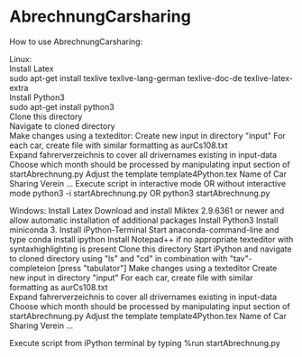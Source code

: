 # AbrechnungCarsharing
How to use AbrechnungCarsharing:

Linux:  
  Install Latex  
    sudo apt-get install texlive texlive-lang-german texlive-doc-de texlive-latex-extra   
  Install Python3  
    sudo apt-get install python3   
  Clone this directory  
  Navigate to cloned directory  
  Make changes using a texteditor:
    Create new input in directory "input"
      For each car, create file with similar formatting as aurCs108.txt  
    Expand fahrerverzeichnis to cover all drivernames existing in input-data
    Choose which month should be processed by manipulating input section of startAbrechnung.py
    Adjust the template template4Python.tex
      Name of Car Sharing Verein ...
  Execute script in interactive mode OR without interactive mode
    python3 -i startAbrechnung.py
      OR
    python3 startAbrechnung.py
    
 Windows:
  Install Latex
    Download and install Miktex 2.9.6361 or newer and allow automatic installation of additional packages
  Install Python3
    Install miniconda 3.
    Install iPython-Terminal
      Start anaconda-command-line and type
        conda install ipython
  Install Notepad++ if no appropriate texteditor with syntaxhighlighting is present
  Clone this directory
  Start iPython and navigate to cloned directory using "ls" and "cd" in combination with "tav"-completeion [press "tabulator"]
  Make changes using a texteditor
    Create new input in directory "input"
      For each car, create file with similar formatting as aurCs108.txt  
    Expand fahrerverzeichnis to cover all drivernames existing in input-data
    Choose which month should be processed by manipulating input section of startAbrechnung.py
    Adjust the template template4Python.tex
      Name of Car Sharing Verein ...
      
  Execute script from iPython terminal by typing
    %run startAbrechnung.py
